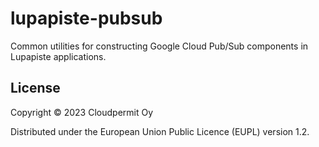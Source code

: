 # lupapiste-pubsub

Common utilities for constructing Google Cloud Pub/Sub components in Lupapiste applications.

## License

Copyright © 2023 Cloudpermit Oy

Distributed under the European Union Public Licence (EUPL) version 1.2.
